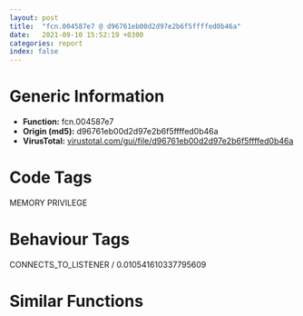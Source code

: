 ```yaml
---
layout: post
title:  "fcn.004587e7 @ d96761eb00d2d97e2b6f5ffffed0b46a"
date:   2021-09-10 15:52:19 +0300
categories: report
index: false
---
```


# Generic Information
- **Function:** fcn.004587e7
- **Origin (md5):** d96761eb00d2d97e2b6f5ffffed0b46a
- **VirusTotal:** [virustotal.com/gui/file/d96761eb00d2d97e2b6f5ffffed0b46a][virustotal_ref]

# Code Tags
<span class="tag" id="MEMORY">MEMORY</span>
<span class="tag" id="PRIVILEGE">PRIVILEGE</span>


# Behaviour Tags
<span class="bhv-tag" id="CONNECTS_TO_LISTENER">CONNECTS_TO_LISTENER / 0.010541610337795609</span>

# Similar Functions
<script type="text/javascript" src="https://www.gstatic.com/charts/loader.js"></script>
<script type="text/javascript">

    google.charts.load('current', {'packages':['corechart']});
    google.charts.setOnLoadCallback(drawChart);

    function drawChart() {
    var data = new google.visualization.DataTable();
        data.addColumn('number', 'X');
        data.addColumn('number', 'Y');
        data.addColumn({type: 'string', role: 'tooltip', 'p': {'html': true}});
        data.addColumn({'type': 'string', 'role': 'style'});
        
        data.addRows([
    [-319.65350341796875, 357.5312194824219, '<b><a href="/report/fcn.004587e7@d96761eb00d2d97e2b6f5ffffed0b46a">fcn.004587e7</a><br>@d96761eb00d2d97e2b6f5ffffed0b46a</b><br>push ebp<br>mov ebp, esp<br>push ebx<br>push esi<br>push dword[ebp+8]<br>mov esi, ecx<br>push 8<br>call dword[sym.imp.KERNEL32.dll_GetProcessHeap]<br>push eax<br>call dword[sym.imp.KERNEL32.dll_HeapAlloc]<br>mov dword[esi], eax<br>test eax, eax<br>je 0x458815<br>xor ebx, ebx<br>inc ebx<br>push ebx<br>push eax<br>call dword[sym.imp.ADVAPI32.dll_InitializeSecurityDescriptor]<br>test eax, eax<br>jne 0x458817<br>xor ebx, ebx<br>pop esi<br>mov al, bl<br>pop ebx<br>pop ebp<br>ret <br><eoc> ', 'point { fill-color: #e0440e; }'],
[-380.9712829589844, 413.9266357421875, '<b><a href="/report/fcn.00458652@d96761eb00d2d97e2b6f5ffffed0b46a">fcn.00458652</a><br>@d96761eb00d2d97e2b6f5ffffed0b46a</b><br>push ebp<br>mov ebp, esp<br>mov eax, dword[ebp+8]<br>push ebx<br>push esi<br>mov esi, dword[ebp+0x10]<br>xor ebx, ebx<br>push edi<br>push esi<br>push ebx<br>push dword[eax]<br>mov edi, ecx<br>push 3<br>push edi<br>call dword[sym.imp.ADVAPI32.dll_GetTokenInformation]<br>test eax, eax<br>jne 0x4586a9<br>call dword[sym.imp.KERNEL32.dll_GetLastError]<br>cmp eax, 0x7a<br>jne 0x4586ac<br>push dword[esi]<br>push 8<br>call dword[sym.imp.KERNEL32.dll_GetProcessHeap]<br>push eax<br>call dword[sym.imp.KERNEL32.dll_HeapAlloc]<br>mov ecx, dword[ebp+8]<br>mov dword[ecx], eax<br>test eax, eax<br>je 0x4586ac<br>push esi<br>push dword[esi]<br>push eax<br>push 3<br>push edi<br>call dword[sym.imp.ADVAPI32.dll_GetTokenInformation]<br>test eax, eax<br>je 0x4586ac<br>xor ebx, ebx<br>inc ebx<br>pop edi<br>pop esi<br>mov al, bl<br>pop ebx<br>pop ebp<br>ret <br><eoc> ', 'null'],
[-437.3665466308594, 352.60870361328125, '<b><a href="/report/fcn.004585f1@d96761eb00d2d97e2b6f5ffffed0b46a">fcn.004585f1</a><br>@d96761eb00d2d97e2b6f5ffffed0b46a</b><br>push ebp<br>mov ebp, esp<br>mov eax, dword[ebp+8]<br>push ebx<br>push esi<br>mov esi, dword[ebp+0x10]<br>xor ebx, ebx<br>push edi<br>push esi<br>push ebx<br>push dword[eax]<br>mov edi, ecx<br>push 2<br>push edi<br>call dword[sym.imp.ADVAPI32.dll_GetTokenInformation]<br>test eax, eax<br>jne 0x458648<br>call dword[sym.imp.KERNEL32.dll_GetLastError]<br>cmp eax, 0x7a<br>jne 0x45864b<br>push dword[esi]<br>push 8<br>call dword[sym.imp.KERNEL32.dll_GetProcessHeap]<br>push eax<br>call dword[sym.imp.KERNEL32.dll_HeapAlloc]<br>mov ecx, dword[ebp+8]<br>mov dword[ecx], eax<br>test eax, eax<br>je 0x45864b<br>push esi<br>push dword[esi]<br>push eax<br>push 2<br>push edi<br>call dword[sym.imp.ADVAPI32.dll_GetTokenInformation]<br>test eax, eax<br>je 0x45864b<br>xor ebx, ebx<br>inc ebx<br>pop edi<br>pop esi<br>mov al, bl<br>pop ebx<br>pop ebp<br>ret <br><eoc> ', 'null'],
[-376.0487060546875, 296.21319580078125, '<b><a href="/report/fcn.0045874a@d96761eb00d2d97e2b6f5ffffed0b46a">fcn.0045874a</a><br>@d96761eb00d2d97e2b6f5ffffed0b46a</b><br>push ebp<br>mov ebp, esp<br>push ecx<br>push ebx<br>push esi<br>mov esi, dword[ebp+0x10]<br>mov eax, ecx<br>mov ecx, dword[ebp+8]<br>xor ebx, ebx<br>push edi<br>push esi<br>push ebx<br>push dword[ecx]<br>mov edi, edx<br>mov dword[ebp-4], eax<br>push edi<br>push eax<br>call dword[sym.imp.USER32.dll_GetUserObjectSecurity]<br>test eax, eax<br>jne 0x4587a7<br>call dword[sym.imp.KERNEL32.dll_GetLastError]<br>cmp eax, 0x7a<br>jne 0x4587aa<br>push dword[esi]<br>push 8<br>call dword[sym.imp.KERNEL32.dll_GetProcessHeap]<br>push eax<br>call dword[sym.imp.KERNEL32.dll_HeapAlloc]<br>mov ecx, dword[ebp+8]<br>mov dword[ecx], eax<br>test eax, eax<br>je 0x4587aa<br>push esi<br>push dword[esi]<br>push eax<br>push edi<br>push dword[ebp-4]<br>call dword[sym.imp.USER32.dll_GetUserObjectSecurity]<br>test eax, eax<br>je 0x4587aa<br>xor ebx, ebx<br>inc ebx<br>pop edi<br>pop esi<br>mov al, bl<br>pop ebx<br>mov esp, ebp<br>pop ebp<br>ret <br><eoc> ', 'null'],

        ]);

    var options = {
        title: 'Similarity Plot',
        legend: 'none',
        colors: ['#dedbd9', '#e6693e', '#ec8f6e', '#f3b49f', '#f6c7b6'],
        tooltip: {isHtml: true, trigger: 'both'},
        explorer: {
        actions: ["dragToZoom", "rightClickToReset"],
        },
        chartArea: {
        width: '80%',
        height: '80%'
        },
        width: '100%',
        height: '100%'
    };

    var chart = new google.visualization.ScatterChart(document.getElementById('chart_div'));

    chart.draw(data, options);
    }
    
</script>


<div id="chart_div" style="width: 100%px; height: 100%;"></div>

# Disassembled Code
{% highlight nasm %}

push ebp
mov ebp, esp
push ebx
push esi
push dword[ebp+8]
mov esi, ecx
push 8
call dword[sym.imp.KERNEL32.dll_GetProcessHeap]
push eax
call dword[sym.imp.KERNEL32.dll_HeapAlloc]
mov dword[esi], eax
test eax, eax
je 0x458815
xor ebx, ebx
inc ebx
push ebx
push eax
call dword[sym.imp.ADVAPI32.dll_InitializeSecurityDescriptor]
test eax, eax
jne 0x458817
xor ebx, ebx
pop esi
mov al, bl
pop ebx
pop ebp
ret

{% endhighlight %}

[virustotal_ref]: https://www.virustotal.com/gui/file/d96761eb00d2d97e2b6f5ffffed0b46a
